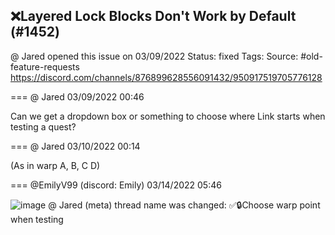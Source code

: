 ## ❌Layered Lock Blocks Don't Work by Default (#1452)
@ Jared opened this issue on 03/09/2022
Status: fixed
Tags: 
Source: #old-feature-requests https://discord.com/channels/876899628556091432/950917519705776128


=== @ Jared 03/09/2022 00:46

Can we get a dropdown box or something to choose where Link starts when testing a quest?

=== @ Jared 03/10/2022 00:14

(As in warp A, B, C D)

=== @EmilyV99 (discord: Emily) 03/14/2022 05:46


![image](https://cdn.discordapp.com/attachments/950917519705776128/952804821436629082/unknown.png?ex=65e56023&is=65d2eb23&hm=94c49344c1c445695223cf5a1d6956627c2891fe510eeaf26d6ae2768c964d94&)
@ Jared
(meta) thread name was changed: ✅🔒Choose warp point when testing
